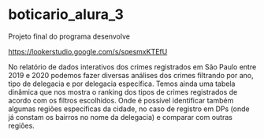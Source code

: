 # boticario_alura_3
Projeto final do programa desenvolve

https://lookerstudio.google.com/s/sqesmxKTEfU

No relatório de dados interativos dos crimes registrados em São Paulo entre 2019 e 2020 podemos fazer diversas análises dos crimes filtrando por ano, tipo de delegacia e por delegacia específica. 
Temos ainda uma tabela dinâmica que nos mostra o ranking dos tipos de crimes registrados de acordo com os filtros escolhidos. Onde é possível identificar também algumas regiões específicas da cidade, no caso de registro em DPs (onde já constam os bairros no nome da delegacia) e comparar com outras regiões.

